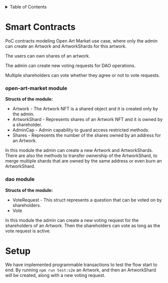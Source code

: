 <!-- TABLE OF CONTENTS -->
<details>
  <summary>Table of Contents</summary>
  <ol>
    <li>
      <a href="#about-the-project">Smart Contracts</a>
      <ul>
        <li><a href="#open-art-market">open_art_market module</a></li>
      </ul>
      <ul>
        <li><a href="#dao">dao module</a></li>
      </ul>
    </li>
    <li>
      <a href="#setup">Setup</a>
    </li>
  </ol>
</details>


# Smart Contracts

PoC contracts modeling Open Art Market use case, where only the admin can create an Artwork and ArtworkShards for this artwork. 

The users can own shares of an artwork. 

The admin can create new voting requests for DAO operations. 

Multiple shareholders can vote whether they agree or not to vote requests.


### open-art-market module

<b>Structs of the module:</b>

* Artwork - The Artwork NFT is a shared object and it is created only by the admin.
* ArtworkShard - Represents shares of an Artwork NFT and it is owned by a shareholder.
* AdminCap - Admin capability to guard access restricted methods.
* Shares - Represents the number of the shares owned by an address for an Artwork.

In this module the admin can create a new Artwork and ArtworkShards. There are also the methods to transfer ownership of the ArtworkShard, to merge multiple shards that are owned by the same address or even burn an ArtworkShard.

### dao module

<b>Structs of the module:</b>

* VoteRequest - This struct represents a question that can be voted on by shareholders.
* Vote

In this module the admin can create a new voting request for the shareholders of an Artwork. Then the shareholders can vote as long as the vote request is active.

# Setup

We have implemented programmable transactions to test the flow start to end. By running `npm run test:s2e` an Artwork, and then an ArtworkShard will be created, along with a new voting request.
